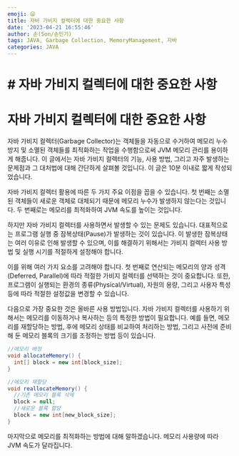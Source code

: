 ```yaml
---
emoji: 😦
title: 자바 가비지 컬렉터에 대한 중요한 사항
date: '2023-04-21 16:55:46'
author: 손(Son/손민기)
tags: JAVA, Garbage Collection, MemoryManagement, 자바
categories: JAVA
---
```

# # 자바 가비지 컬렉터에 대한 중요한 사항


# 자바 가비지 컬렉터에 대한 중요한 사항
자바 가비지 컬렉터(Garbage Collector)는 객체들을 자동으로 수거하여 메모리 누수 방지 및 소멸된 객체들를 최적화하는 작업을 수행함으로써 JVM 메모리 관리를 용이하게 해줍니다. 
이 글에서는 자바 가비지 컬렉터의 기능, 사용 방법, 그리고 자주 발생하는 문제점과 그 대처법에 대해 간단하게 살펴볼 것입니다. 이 글은 10분 이내로 짧게 작성되었습니다.

자바 가비지 컬렉터 활용에 따른 두 가지 주요 이점을 꼽을 수 있습니다. 첫 번째는 소멸된 객체들이 새로운 객체로 대체되기 때문에 메모리 누수가 발생하지 않는다는 것입니다. 두 번째로는 메모리를 최적화하여 JVM 속도를 높이는 것입니다.

하지만 자바 가비지 컬렉터를 사용하면서 발생할 수 있는 문제도 있습니다. 대표적으로는 프로그램 실행 중 잠복상태(Pause)가 발생하는 것이 있습니다. 이 발생한 잠복상태는 여러 이유로 인해 발생할 수 있으며, 이를 해결하기 위해서는 가비지 컬렉터 사용 방법 및 실행 시기를 적절하게 설정해야 합니다.

이를 위해 여러 가지 요소를 고려해야 합니다. 첫 번째로 연산되는 메모리의 양과 성격(Deferred, Parallel)에 따라 적절한 가비지 컬렉터를 선택하는 것이 중요합니다. 또한, 프로그램이 실행되는 환경의 종류(Physical/Virtual), 자원의 용량, 그리고 사용자 특성 등에 따라 적절한 설정값을 변경할 수 있습니다.

다음으로 가장 중요한 것은 올바른 사용 방법입니다. 자바 가비지 컬렉터를 사용하기 위해서는 메모리를 이동하거나 복사하는 등의 특정한 방법이 필요합니다. 예를 들면, 메모리를 재할당하는 방법, 후에 메모리 상태를 비교하여 처리하는 방법, 그리고 사전에 준비해 둔 메모리 블록의 크기를 조정하는 방법 등이 있습니다.

```java
//메모리 배정
void allocateMemory() {
  int[] block = new int[block_size];
}

//메모리 재할당
void reallocateMemory() {
  //기존 메모리 블록 삭제
  block = null;
  //새로운 블록 할당
  block = new int[new_block_size];
}
```

마지막으로 메모리를 최적화하는 방법에 대해 말하겠습니다. 메모리 사용량에 따라 JVM 속도가 달라집니다.